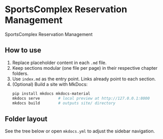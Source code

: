 # SportsComplex Reservation Management

SportsComplex Reservation Management

## How to use
1. Replace placeholder content in each `.md` file.
2. Keep sections modular (one file per page) in their respective chapter folders.
3. Use `index.md` as the entry point. Links already point to each section.
4. (Optional) Build a site with MkDocs:
   ```bash
   pip install mkdocs mkdocs-material
   mkdocs serve        # local preview at http://127.0.0.1:8000
   mkdocs build        # outputs site/ directory
   ```

## Folder layout
See the tree below or open `mkdocs.yml` to adjust the sidebar navigation.
